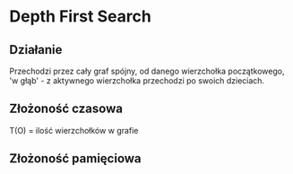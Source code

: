 # Depth First Search
## Działanie
Przechodzi przez cały graf spójny, od danego wierzchołka początkowego, 'w głąb' - z aktywnego wierzchołka przechodzi po swoich dzieciach.

## Złożoność czasowa
T(O) = ilość wierzchołków w grafie

## Złożoność pamięciowa
